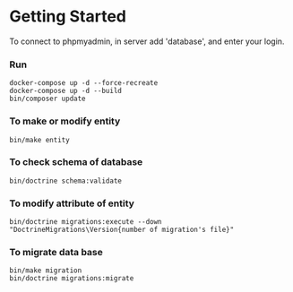 # Getting Started

To connect to phpmyadmin, in server add 'database', and enter your login.

### Run
```
docker-compose up -d --force-recreate
docker-compose up -d --build
bin/composer update
```

### To make or modify entity
```
bin/make entity
```
### To check schema of database
```
bin/doctrine schema:validate
```
### To modify attribute of entity
```
bin/doctrine migrations:execute --down "DoctrineMigrations\Version{number of migration's file}"
```

### To migrate data base
```
bin/make migration
bin/doctrine migrations:migrate
```
